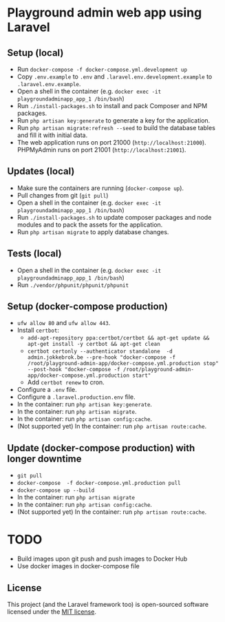 # Playground admin web app using Laravel

## Setup (local)

* Run `docker-compose -f docker-compose.yml.development up`
* Copy `.env.example` to `.env` and `.laravel.env.development.example` to `.laravel.env.example`.
* Open a shell in the container (e.g. `docker exec -it playgroundadminapp_app_1 /bin/bash`)
* Run `./install-packages.sh` to install and pack Composer and NPM packages.
* Run `php artisan key:generate` to generate a key for the application.
* Run `php artisan migrate:refresh --seed` to build the database tables and fill it with initial data.
* The web application runs on port 21000 (`http://localhost:21000`). PHPMyAdmin runs on port 21001 (`http://localhost:21001`).

## Updates (local)

* Make sure the containers are running (`docker-compose up`).
* Pull changes from git (`git pull`)
* Open a shell in the container (e.g. `docker exec -it playgroundadminapp_app_1 /bin/bash`)
* Run `./install-packages.sh` to update composer packages and node modules and to pack the assets for the application.
* Run `php artisan migrate` to apply database changes.

## Tests (local)
* Open a shell in the container (e.g. `docker exec -it playgroundadminapp_app_1 /bin/bash`)
* Run `./vendor/phpunit/phpunit/phpunit`

## Setup (docker-compose production)
* `ufw allow 80` and `ufw allow 443`.
* Install `certbot`:
    * `add-apt-repository ppa:certbot/certbot && apt-get update && apt-get install -y certbot && apt-get clean`
    * `certbot certonly --authenticator standalone  -d admin.jokkebrok.be --pre-hook "docker-compose -f /root/playground-admin-app/docker-compose.yml.production stop" --post-hook "docker-compose -f /root/playground-admin-app/docker-compose.yml.production start"`
    * Add `certbot renew` to cron.
* Configure a `.env` file.
* Configure a `.laravel.production.env` file.
* In the container: run `php artisan key:generate`.
* In the container: run `php artisan migrate`.
* In the container: run `php artisan config:cache`.
* (Not supported yet) In the container: run `php artisan route:cache`.

## Update (docker-compose production) with longer downtime
* `git pull`
* `docker-compose  -f docker-compose.yml.production pull`
* `docker-compose up --build`
* In the container: run `php artisan migrate`
* In the container: run `php artisan config:cache`.
* (Not supported yet) In the container: run `php artisan route:cache`.

# TODO
* Build images upon git push and push images to Docker Hub
* Use docker images in docker-compose file

## License
This project (and the Laravel framework too) is open-sourced software licensed under the [MIT license](http://opensource.org/licenses/MIT).
